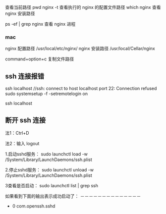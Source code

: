 查看当前路径 pwd
nginx -t 查看执行的 nginx 的配置文件路径
which nginx 查看 nginx 安装路径

ps -ef | grep nginx 查看 nginx 进程

### mac

nginx 配置路径 /usr/local/etc/nginx/
nginx 安装路径 /usr/local/Cellar/nginx

command+option+c 复制文件路径

## ssh 连接报错
ssh localhost
//ssh: connect to host localhost port 22: Connection refused
sudo systemsetup -f -setremotelogin on
 
ssh localhost 

## 断开 ssh 连接
法1：Ctrl+D

法2：输入 logout

1.启动sshd服务：
sudo launchctl load -w /System/Library/LaunchDaemons/ssh.plist

2.停止sshd服务：
sudo launchctl unload -w /System/Library/LaunchDaemons/ssh.plist

3查看是否启动：
sudo launchctl list | grep ssh

如果看到下面的输出表示成功启动了：
－－－－－－－－－－－－－－
- 0 com.openssh.sshd
